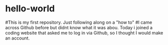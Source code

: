# hello-world
#This is my first repository. Just following along on a "how to"
#I came across Github before but didnt know what it was abou. Today i joined a coding website that asked me to log in via Github, so I thought I would make an account. 

